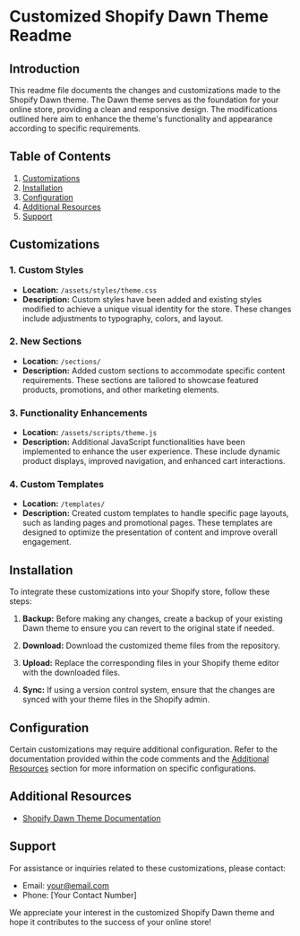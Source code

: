 # Customized Shopify Dawn Theme Readme

## Introduction

This readme file documents the changes and customizations made to the Shopify Dawn theme. The Dawn theme serves as the foundation for your online store, providing a clean and responsive design. The modifications outlined here aim to enhance the theme's functionality and appearance according to specific requirements.

## Table of Contents

1. [Customizations](#customizations)
2. [Installation](#installation)
3. [Configuration](#configuration)
4. [Additional Resources](#additional-resources)
5. [Support](#support)

## Customizations

### 1. **Custom Styles**

   - **Location:** `/assets/styles/theme.css`
   - **Description:** Custom styles have been added and existing styles modified to achieve a unique visual identity for the store. These changes include adjustments to typography, colors, and layout.

### 2. **New Sections**

   - **Location:** `/sections/`
   - **Description:** Added custom sections to accommodate specific content requirements. These sections are tailored to showcase featured products, promotions, and other marketing elements.

### 3. **Functionality Enhancements**

   - **Location:** `/assets/scripts/theme.js`
   - **Description:** Additional JavaScript functionalities have been implemented to enhance the user experience. These include dynamic product displays, improved navigation, and enhanced cart interactions.

### 4. **Custom Templates**

   - **Location:** `/templates/`
   - **Description:** Created custom templates to handle specific page layouts, such as landing pages and promotional pages. These templates are designed to optimize the presentation of content and improve overall engagement.

## Installation

To integrate these customizations into your Shopify store, follow these steps:

1. **Backup:** Before making any changes, create a backup of your existing Dawn theme to ensure you can revert to the original state if needed.

2. **Download:** Download the customized theme files from the repository.

3. **Upload:** Replace the corresponding files in your Shopify theme editor with the downloaded files.

4. **Sync:** If using a version control system, ensure that the changes are synced with your theme files in the Shopify admin.

## Configuration

Certain customizations may require additional configuration. Refer to the documentation provided within the code comments and the [Additional Resources](#additional-resources) section for more information on specific configurations.

## Additional Resources

- [Shopify Dawn Theme Documentation](https://shopify.dev/docs/themes)

## Support

For assistance or inquiries related to these customizations, please contact:

- Email: [your@email.com](mailto:your@email.com)
- Phone: [Your Contact Number]

We appreciate your interest in the customized Shopify Dawn theme and hope it contributes to the success of your online store!
